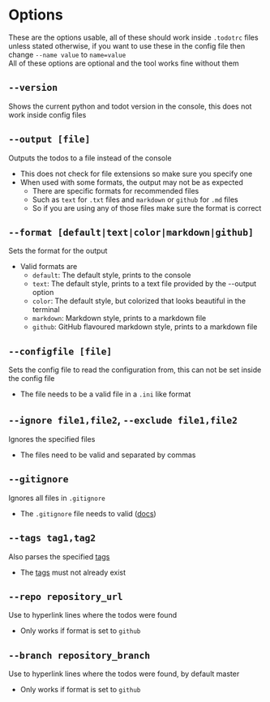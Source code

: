 # Options

These are the options usable, all of these should work inside `.todotrc` files unless stated otherwise, if you want to use these in the config file then change `--name value` to `name=value`\
All of these options are optional and the tool works fine without them

## `--version`

Shows the current python and todot version in the console, this does not work inside config files

## `--output [file]`

Outputs the todos to a file instead of the console

- This does not check for file extensions so make sure you specify one
- When used with some formats, the output may not be as expected
  - There are specific formats for recommended files
  - Such as `text` for `.txt` files and `markdown` or `github` for `.md` files
  - So if you are using any of those files make sure the format is correct

## `--format [default|text|color|markdown|github]`

Sets the format for the output

- Valid formats are
  - `default`: The default style, prints to the console
  - `text`: The default style, prints to a text file provided by the --output option
  - `color`: The default style, but colorized that looks beautiful in the terminal
  - `markdown`: Markdown style, prints to a markdown file
  - `github`: GitHub flavoured markdown style, prints to a markdown file

## `--configfile [file]`

Sets the config file to read the configuration from, this can not be set inside the config file

- The file needs to be a valid file in a `.ini` like format

## `--ignore file1,file2`, `--exclude file1,file2`

Ignores the specified files

- The files need to be valid and separated by commas

## `--gitignore`

Ignores all files in `.gitignore`

- The `.gitignore` file needs to valid ([docs](https://git-scm.com/docs/gitignore#_pattern_format))

## `--tags tag1,tag2`

Also parses the specified [tags](https://en.wikipedia.org/wiki/Comment_(computer_programming)#Tags)

- The [tags](https://en.wikipedia.org/wiki/Comment_(computer_programming)#Tags) must not already exist

## `--repo repository_url`

Use to hyperlink lines where the todos were found

- Only works if format is set to `github`

## `--branch repository_branch`

Use to hyperlink lines where the todos were found, by default master

- Only works if format is set to `github`
